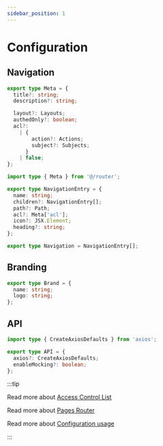 ```yaml
---
sidebar_position: 1
---
```


# Configuration

## Navigation

```ts title="@/router"
export type Meta = {
  title?: string;
  description?: string;

  layout?: Layouts;
  authedOnly?: boolean;
  acl?:
    | {
        action?: Actions;
        subject?: Subjects;
      }
    | false;
};
```

```ts
import type { Meta } from '@/router';

export type NavigationEntry = {
  name: string;
  children?: NavigationEntry[];
  path?: Path;
  acl?: Meta['acl'];
  icon?: JSX.Element;
  heading?: string;
};

export type Navigation = NavigationEntry[];
```

## Branding

```ts
export type Brand = {
  name: string;
  logo: string;
};
```

## API

```ts
import type { CreateAxiosDefaults } from 'axios';

export type API = {
  axios?: CreateAxiosDefaults;
  enableMocking?: boolean;
};
```

:::tip

Read more about [Access Control List](/docs/usage/plugins/access-control)

Read more about [Pages Router](/docs/usage/pages)

Read more about [Configuration usage](/docs/getting-started/configuration)

:::
